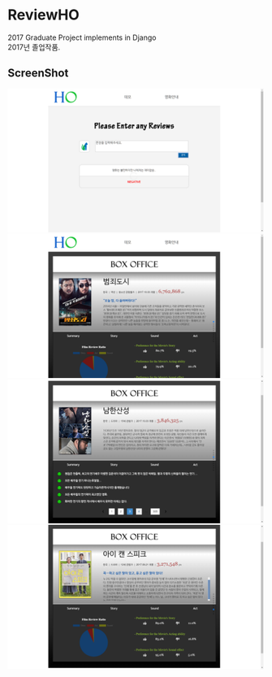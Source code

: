 # ReviewHO
2017 Graduate Project implements in Django<BR>
2017년 졸업작품.<BR>

## ScreenShot
![Ho](./pages/static/Image/Ho_1.png)
![Ho](./pages/static/Image/Ho_2.png)
![Ho](./pages/static/Image/Ho_3.png)
![Ho](./pages/static/Image/Ho_4.png)